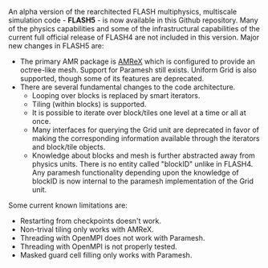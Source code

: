 An alpha version of the rearchitected FLASH multiphysics, multiscale simulation code - __FLASH5__ - is now available in this Github repository. Many of the physics capabilities and some of the infrastructural capabilities of the current full official release of FLASH4 are not included in this version.  Major new changes in FLASH5 are:

* The primary AMR package is [AMReX](https://amrex-codes.github.io) which is configured to provide an octree-like mesh.  Support for Paramesh still exists. Uniform Grid is also supported, though some of its features are deprecated.
* There are several fundamental changes to the code architecture.
   * Looping over blocks is replaced by smart iterators.
   * Tiling (within blocks) is supported.
   * It is possible to iterate over block/tiles one level at a time or all at once.
   * Many interfaces for querying the Grid unit are deprecated in favor of making the corresponding information available through the iterators and block/tile objects.
   * Knowledge about blocks and mesh is further abstracted away from physics units. There is no entity called "blockID" unlike in FLASH4. Any paramesh functionality depending upon the knowledge of blockID is now internal to the paramesh implementation of the Grid unit.

Some current known limitations are:
* Restarting from checkpoints doesn't work.
* Non-trival tiling only works with AMReX. 
* Threading with OpenMPI does not work with Paramesh.
* Threading with OpenMPI is not properly tested.
* Masked guard cell filling only works with Paramesh.
